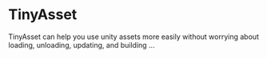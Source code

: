 # TinyAsset
TinyAsset can help you use unity assets more easily without worrying about loading, unloading, updating, and building ...
